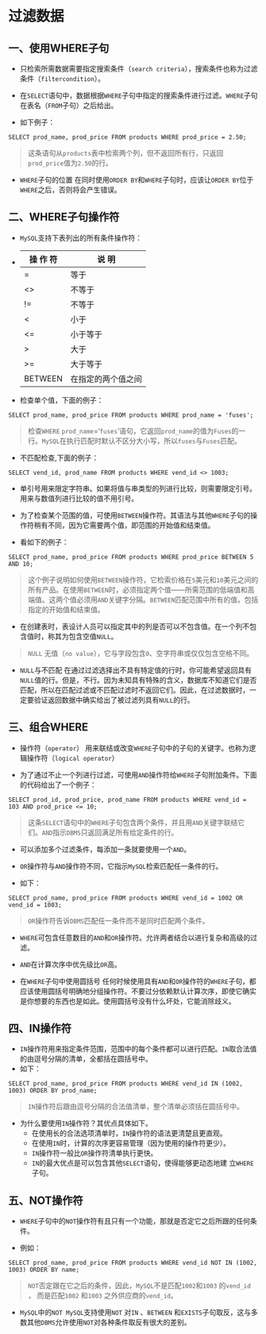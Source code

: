 # 过滤数据



## 一、使用WHERE子句

- 只检索所需数据需要指定搜索条件（`search criteria`），搜索条件也称为过滤条件（`filtercondition`）。

- 在`SELECT`语句中，数据根据`WHERE`子句中指定的搜索条件进行过滤。`WHERE`子句在表名（`FROM`子句）之后给出。
- 如下例子：

```mysql
SELECT prod_name, prod_price FROM products WHERE prod_price = 2.50;
```

> 这条语句从`products`表中检索两个列，但不返回所有行，只返回`prod_price`值为`2.50`的行。

- `WHERE`子句的位置 在同时使用`ORDER BY`和`WHERE`子句时，应该让`ORDER BY`位于`WHERE`之后，否则将会产生错误。



## 二、WHERE子句操作符

- `MySQL`支持下表列出的所有条件操作符：

- | 操 作 符 | 说 明              |
  | -------- | ------------------ |
  | =        | 等于               |
  | <>       | 不等于             |
  | !=       | 不等于             |
  | <        | 小于               |
  | <=       | 小于等于           |
  | >        | 大于               |
  | >=       | 大于等于           |
  | BETWEEN  | 在指定的两个值之间 |

- 检查单个值，下面的例子：

```mysql
SELECT prod_name, prod_price FROM products WHERE prod_name = 'fuses';
```

> 检查`WHERE` `prod_name`=‘`fuses`’语句，它返回`prod_name`的值为`Fuses`的一行。`MySQL`在执行匹配时默认不区分大小写，所以`fuses`与`Fuses`匹配。

- 不匹配检查,下面的例子：

```mysql
SELECT vend_id, prod_name FROM products WHERE vend_id <> 1003;
```

- 单引号用来限定字符串。如果将值与串类型的列进行比较，则需要限定引号。用来与数值列进行比较的值不用引号。

- 为了检查某个范围的值，可使用`BETWEEN`操作符。其语法与其他`WHERE`子句的操作符稍有不同，因为它需要两个值，即范围的开始值和结束值。

- 看如下的例子：

```mysql
SELECT prod_name, prod_price FROM products WHERE prod_price BETWEEN 5 AND 10;
```

> 这个例子说明如何使用`BETWEEN`操作符，它检索价格在`5`美元和`10`美元之间的所有产品。在使用`BETWEEN`时，必须指定两个值——所需范围的低端值和高端值。这两个值必须用`AND`关键字分隔。`BETWEEN`匹配范围中所有的值，包括指定的开始值和结束值。

- 在创建表时，表设计人员可以指定其中的列是否可以不包含值。在一个列不包含值时，称其为包含空值`NULL`。

> `NULL` 无值（`no value`），它与字段包含`0`、空字符串或仅仅包含空格不同。

- `NULL`与不匹配 在通过过滤选择出不具有特定值的行时，你可能希望返回具有`NULL`值的行。但是，不行。因为未知具有特殊的含义，数据库不知道它们是否匹配，所以在匹配过滤或不匹配过滤时不返回它们。因此，在过滤数据时，一定要验证返回数据中确实给出了被过滤列具有`NULL`的行。



## 三、组合WHERE

- 操作符（`operator`） 用来联结或改变`WHERE`子句中的子句的关键字。也称为逻辑操作符（`logical operator`）

- 为了通过不止一个列进行过滤，可使用`AND`操作符给`WHERE`子句附加条件。下面的代码给出了一个例子：

```mysql
SELECT prod_id, prod_price, prod_name FROM products WHERE vend_id = 103 AND prod_price <= 10;
```

> 这条`SELECT`语句中的`WHERE`子句包含两个条件，并且用`AND`关键字联结它们。`AND`指示`DBMS`只返回满足所有给定条件的行。

- 可以添加多个过滤条件，每添加一条就要使用一个`AND`。

- `OR`操作符与`AND`操作符不同，它指示`MySQL`检索匹配任一条件的行。

- 如下：

```mysql
SELECT prod_name, prod_price FROM products WHERE vend_id = 1002 OR vend_id = 1003;
```

> `OR`操作符告诉`DBMS`匹配任一条件而不是同时匹配两个条件。

- `WHERE`可包含任意数目的`AND`和`OR`操作符。允许两者结合以进行复杂和高级的过滤。

- `AND`在计算次序中优先级比`OR`高。

- 在`WHERE`子句中使用圆括号 任何时候使用具有`AND`和`OR`操作符的`WHERE`子句，都应该使用圆括号明确地分组操作符。不要过分依赖默认计算次序，即使它确实是你想要的东西也是如此。使用圆括号没有什么坏处，它能消除歧义。



## 四、IN操作符

- `IN`操作符用来指定条件范围，范围中的每个条件都可以进行匹配。`IN`取合法值的由逗号分隔的清单，全都括在圆括号中。
- 如下：

```mysql
SELECT prod_name, prod_price FROM products WHERE vend_id IN (1002, 1003) ORDER BY prod_name;
```

> `IN`操作符后跟由逗号分隔的合法值清单，整个清单必须括在圆括号中。

- 为什么要使用`IN`操作符？其优点具体如下。
  -  在使用长的合法选项清单时，`IN`操作符的语法更清楚且更直观。
  -  在使用`IN`时，计算的次序更容易管理（因为使用的操作符更少）。
  - `IN`操作符一般比`OR`操作符清单执行更快。
  - `IN`的最大优点是可以包含其他`SELECT`语句，使得能够更动态地建
    立`WHERE`子句。



## 五、NOT操作符

- `WHERE`子句中的`NOT`操作符有且只有一个功能，那就是否定它之后所跟的任何条件。

- 例如：

```mysql
SELECT prod_name, prod_price FROM products WHERE vend_id NOT IN (1002, 1003) ORDER BY name;
```

> `NOT`否定跟在它之后的条件，因此，`MySQL`不是匹配`1002`和`1003` 的`vend_id` ， 而是匹配`1002` 和`1003` 之外供应商的`vend_id`。

- `MySQL`中的`NOT MySQL`支持使用`NOT` 对`IN` 、`BETWEEN` 和`EXISTS`子句取反，这与多数其他`DBMS`允许使用`NOT`对各种条件取反有很大的差别。